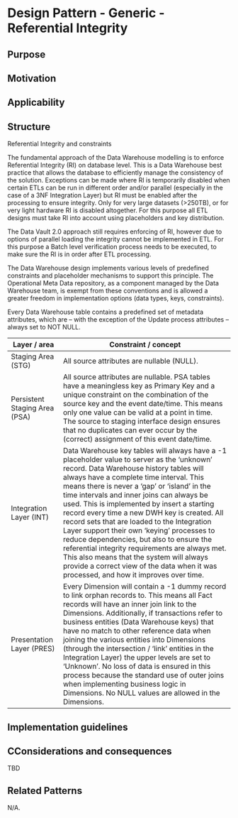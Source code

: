 # Design Pattern - Generic - Referential Integrity

## Purpose



## Motivation



## Applicability



## Structure

 Referential Integrity and constraints

The fundamental approach of the Data Warehouse modelling is to enforce Referential Integrity (RI) on database level. This is a Data Warehouse best practice that allows the database to efficiently manage the consistency of the solution. Exceptions can be made where RI is temporarily disabled when certain ETLs can be run in different order and/or parallel (especially in the case of a 3NF Integration Layer) but RI must be enabled after the processing to ensure integrity. Only for very large datasets (>250TB), or for very light hardware RI is disabled altogether. For this purpose all ETL designs must take RI into account using placeholders and key distribution.  

The Data Vault 2.0 approach still requires enforcing of RI, however due to options of parallel loading the integrity cannot be implemented in ETL. For this purpose a Batch level verification process needs to be executed, to make sure the RI is in order after ETL processing. 

The Data Warehouse design implements various levels of predefined constraints and placeholder mechanisms to support this principle. The Operational Meta Data repository, as a component managed by the Data Warehouse team, is exempt from these conventions and is allowed a greater freedom in implementation options (data types, keys, constraints). 

Every Data Warehouse table contains a predefined set of metadata attributes, which are – with the exception of the Update process attributes – always set to NOT NULL. 

| **Layer    / area**           | **Constraint    / concept**                                  |
| ----------------------------- | ------------------------------------------------------------ |
| Staging Area (STG)            | All source attributes are nullable (NULL).                   |
| Persistent Staging Area (PSA) | All source attributes are nullable. PSA tables have a meaningless key   as Primary Key and a unique constraint on the combination of the source key   and the event date/time. This means only one value can be valid at a point in   time. The source to staging interface design ensures that no duplicates can   ever occur by the (correct) assignment of this event date/time. |
| Integration Layer (INT)       | Data Warehouse key tables will always have a -1 placeholder value to   server as the ‘unknown’ record.       Data Warehouse history tables will always have a complete time   interval. This means there is never a ‘gap’ or ‘island’ in the time intervals   and inner joins can always be used. This is implemented by insert a starting   record every time a new DWH key is created.        All record sets that are loaded to the Integration Layer support their   own ‘keying’ processes to reduce dependencies, but also to ensure the   referential integrity requirements are always met. This also means that the   system will always provide a correct view of the data when it was processed,   and how it improves over time. |
| Presentation Layer (PRES)     | Every Dimension will contain a -1 dummy record to link orphan records   to. This means all Fact records will have an inner join link to the   Dimensions.       Additionally, if transactions refer to business entities (Data   Warehouse keys) that have no match to other reference data when joining the   various entities into Dimensions (through the intersection / ‘link’ entities   in the Integration Layer) the upper levels are set to ‘Unknown’. No loss of   data is ensured in this process because the standard use of outer joins when   implementing business logic in Dimensions. No NULL values are allowed in the   Dimensions. |

## Implementation guidelines



## CConsiderations and consequences

TBD

## Related Patterns

N/A.